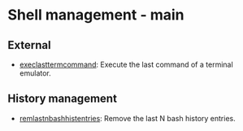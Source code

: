 
# Shell management - main

## External

* [execlasttermcommand](external/execlasttermcommand): Execute the last command of a terminal emulator.

## History management

* [remlastnbashhistentries](history_management/remlastnbashhistentries): Remove the last N bash history entries.

